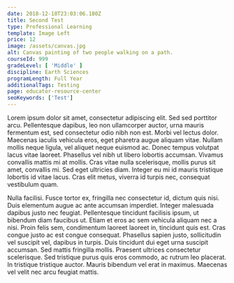 ```yaml
---
date: 2018-12-18T23:03:06.180Z
title: Second Test
type: Professional Learning
template: Image Left
price: 12
image: /assets/canvas.jpg
alt: Canvas painting of two people walking on a path.
courseId: 999
gradeLevel: [ 'Middle' ]
discipline: Earth Sciences
programLength: Full Year
additionalTags: Testing
page: educator-resource-center
seoKeywords: ['Test']
---
```


Lorem ipsum dolor sit amet, consectetur adipiscing elit. Sed sed porttitor arcu. Pellentesque dapibus, leo non ullamcorper auctor, urna mauris fermentum est, sed consectetur odio nibh non est. Morbi vel lectus dolor. Maecenas iaculis vehicula eros, eget pharetra augue aliquam vitae. Nullam mollis neque ligula, vel aliquet neque euismod ac. Donec tempus volutpat lacus vitae laoreet. Phasellus vel nibh ut libero lobortis accumsan. Vivamus convallis mattis mi at mollis. Cras vitae nulla scelerisque, mollis purus sit amet, convallis mi. Sed eget ultricies diam. Integer eu mi id mauris tristique lobortis id vitae lacus. Cras elit metus, viverra id turpis nec, consequat vestibulum quam.

Nulla facilisi. Fusce tortor ex, fringilla nec consectetur id, dictum quis nisi. Duis elementum augue ac ante accumsan imperdiet. Integer malesuada dapibus justo nec feugiat. Pellentesque tincidunt facilisis ipsum, ut bibendum diam faucibus ut. Etiam et eros ac sem vehicula aliquam nec a nisi. Proin felis sem, condimentum laoreet laoreet in, tincidunt quis est. Cras congue justo ac est congue consequat. Phasellus sapien justo, sollicitudin vel suscipit vel, dapibus in turpis. Duis tincidunt dui eget urna suscipit accumsan. Sed mattis fringilla mollis. Praesent ultrices consectetur scelerisque. Sed tristique purus quis eros commodo, ac rutrum leo placerat. In tristique tristique auctor. Mauris bibendum vel erat in maximus. Maecenas vel velit nec arcu feugiat mattis.

